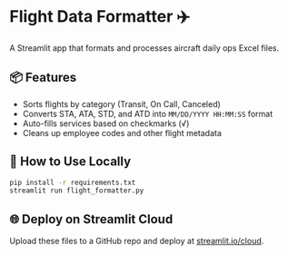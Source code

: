 # Flight Data Formatter ✈️

A Streamlit app that formats and processes aircraft daily ops Excel files.

## 📦 Features
- Sorts flights by category (Transit, On Call, Canceled)
- Converts STA, ATA, STD, and ATD into `MM/DD/YYYY HH:MM:SS` format
- Auto-fills services based on checkmarks (√)
- Cleans up employee codes and other flight metadata

## 🚀 How to Use Locally
```bash
pip install -r requirements.txt
streamlit run flight_formatter.py
```

## 🌐 Deploy on Streamlit Cloud
Upload these files to a GitHub repo and deploy at [streamlit.io/cloud](https://streamlit.io/cloud).
